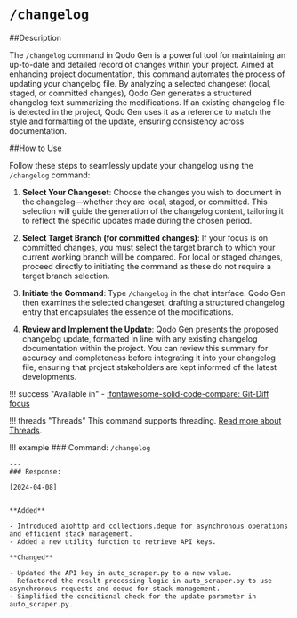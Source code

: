 # `/changelog`

##Description

The `/changelog` command in Qodo Gen is a powerful tool for maintaining an up-to-date and detailed record of changes within your project. Aimed at enhancing project documentation, this command automates the process of updating your changelog file. By analyzing a selected changeset (local, staged, or committed changes), Qodo Gen generates a structured changelog text summarizing the modifications. If an existing changelog file is detected in the project, Qodo Gen uses it as a reference to match the style and formatting of the update, ensuring consistency across documentation.

##How to Use

Follow these steps to seamlessly update your changelog using the `/changelog` command:

1. **Select Your Changeset**: Choose the changes you wish to document in the changelog—whether they are local, staged, or committed. This selection will guide the generation of the changelog content, tailoring it to reflect the specific updates made during the chosen period.

2. **Select Target Branch (for committed changes)**: If your focus is on committed changes, you must select the target branch to which your current working branch will be compared. For local or staged changes, proceed directly to initiating the command as these do not require a target branch selection.

3. **Initiate the Command**: Type `/changelog` in the chat interface. Qodo Gen then examines the selected changeset, drafting a structured changelog entry that encapsulates the essence of the modifications.

4. **Review and Implement the Update**: Qodo Gen presents the proposed changelog update, formatted in line with any existing changelog documentation within the project. You can review this summary for accuracy and completeness before integrating it into your changelog file, ensuring that project stakeholders are kept informed of the latest developments.

!!! success "Available in"
    - [:fontawesome-solid-code-compare: Git-Diff focus](../focus/git-diff.md)

!!! threads "Threads"
    This command supports threading. [Read more about Threads](../threads.md).

!!! example
    ### Command: 
    `/changelog`

    ---
    ### Response: 

    [2024-04-08]


    **Added**

    - Introduced aiohttp and collections.deque for asynchronous operations and efficient stack management.
    - Added a new utility function to retrieve API keys.

    **Changed**

    - Updated the API key in auto_scraper.py to a new value.
    - Refactored the result processing logic in auto_scraper.py to use asynchronous requests and deque for stack management.
    - Simplified the conditional check for the update parameter in auto_scraper.py.
